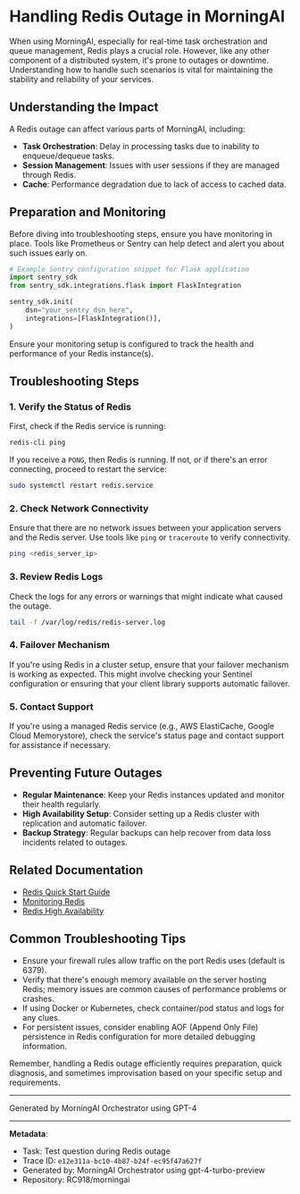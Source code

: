 # Handling Redis Outage in MorningAI

When using MorningAI, especially for real-time task orchestration and queue management, Redis plays a crucial role. However, like any other component of a distributed system, it's prone to outages or downtime. Understanding how to handle such scenarios is vital for maintaining the stability and reliability of your services.

## Understanding the Impact

A Redis outage can affect various parts of MorningAI, including:
- **Task Orchestration**: Delay in processing tasks due to inability to enqueue/dequeue tasks.
- **Session Management**: Issues with user sessions if they are managed through Redis.
- **Cache**: Performance degradation due to lack of access to cached data.

## Preparation and Monitoring

Before diving into troubleshooting steps, ensure you have monitoring in place. Tools like Prometheus or Sentry can help detect and alert you about such issues early on.

```python
# Example Sentry configuration snippet for Flask application
import sentry_sdk
from sentry_sdk.integrations.flask import FlaskIntegration

sentry_sdk.init(
    dsn="your_sentry_dsn_here",
    integrations=[FlaskIntegration()],
)
```

Ensure your monitoring setup is configured to track the health and performance of your Redis instance(s).

## Troubleshooting Steps

### 1. Verify the Status of Redis

First, check if the Redis service is running:

```bash
redis-cli ping
```

If you receive a `PONG`, then Redis is running. If not, or if there's an error connecting, proceed to restart the service:

```bash
sudo systemctl restart redis.service
```

### 2. Check Network Connectivity

Ensure that there are no network issues between your application servers and the Redis server. Use tools like `ping` or `traceroute` to verify connectivity.

```bash
ping <redis_server_ip>
```

### 3. Review Redis Logs

Check the logs for any errors or warnings that might indicate what caused the outage.

```bash
tail -f /var/log/redis/redis-server.log
```

### 4. Failover Mechanism

If you're using Redis in a cluster setup, ensure that your failover mechanism is working as expected. This might involve checking your Sentinel configuration or ensuring that your client library supports automatic failover.

### 5. Contact Support

If you're using a managed Redis service (e.g., AWS ElastiCache, Google Cloud Memorystore), check the service's status page and contact support for assistance if necessary.

## Preventing Future Outages

- **Regular Maintenance**: Keep your Redis instances updated and monitor their health regularly.
- **High Availability Setup**: Consider setting up a Redis cluster with replication and automatic failover.
- **Backup Strategy**: Regular backups can help recover from data loss incidents related to outages.

## Related Documentation

- [Redis Quick Start Guide](https://redis.io/topics/quickstart)
- [Monitoring Redis](https://redis.io/topics/monitoring)
- [Redis High Availability](https://redis.io/topics/sentinel)

## Common Troubleshooting Tips

- Ensure your firewall rules allow traffic on the port Redis uses (default is 6379).
- Verify that there's enough memory available on the server hosting Redis; memory issues are common causes of performance problems or crashes.
- If using Docker or Kubernetes, check container/pod status and logs for any clues.
- For persistent issues, consider enabling AOF (Append Only File) persistence in Redis configuration for more detailed debugging information.

Remember, handling a Redis outage efficiently requires preparation, quick diagnosis, and sometimes improvisation based on your specific setup and requirements.

---
Generated by MorningAI Orchestrator using GPT-4

---

**Metadata**:
- Task: Test question during Redis outage
- Trace ID: `e12e311a-bc10-4b87-b24f-ec95f47a627f`
- Generated by: MorningAI Orchestrator using gpt-4-turbo-preview
- Repository: RC918/morningai
